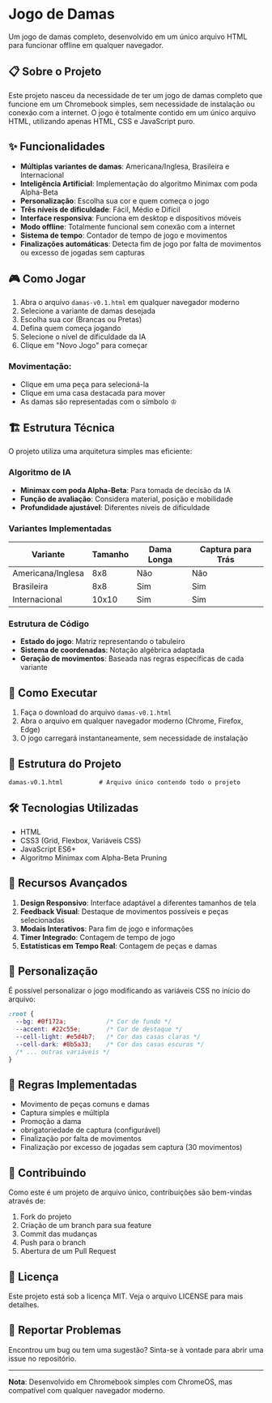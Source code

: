 # Jogo de Damas

Um jogo de damas completo, desenvolvido em um único arquivo HTML para funcionar offline em qualquer navegador.

## 📋 Sobre o Projeto

Este projeto nasceu da necessidade de ter um jogo de damas completo que funcione em um Chromebook simples, sem necessidade de instalação ou conexão com a internet. O jogo é totalmente contido em um único arquivo HTML, utilizando apenas HTML, CSS e JavaScript puro.

## ✨ Funcionalidades

- **Múltiplas variantes de damas**: Americana/Inglesa, Brasileira e Internacional
- **Inteligência Artificial**: Implementação do algoritmo Minimax com poda Alpha-Beta
- **Personalização**: Escolha sua cor e quem começa o jogo
- **Três níveis de dificuldade**: Fácil, Médio e Difícil
- **Interface responsiva**: Funciona em desktop e dispositivos móveis
- **Modo offline**: Totalmente funcional sem conexão com a internet
- **Sistema de tempo**: Contador de tempo de jogo e movimentos
- **Finalizações automáticas**: Detecta fim de jogo por falta de movimentos ou excesso de jogadas sem capturas

## 🎮 Como Jogar

1. Abra o arquivo `damas-v0.1.html` em qualquer navegador moderno
2. Selecione a variante de damas desejada
3. Escolha sua cor (Brancas ou Pretas)
4. Defina quem começa jogando
5. Selecione o nível de dificuldade da IA
6. Clique em "Novo Jogo" para começar

### Movimentação:
- Clique em uma peça para selecioná-la
- Clique em uma casa destacada para mover
- As damas são representadas com o símbolo ♔

## 🏗️ Estrutura Técnica

O projeto utiliza uma arquitetura simples mas eficiente:

### Algoritmo de IA
- **Minimax com poda Alpha-Beta**: Para tomada de decisão da IA
- **Função de avaliação**: Considera material, posição e mobilidade
- **Profundidade ajustável**: Diferentes níveis de dificuldade

### Variantes Implementadas

| Variante | Tamanho | Dama Longa | Captura para Trás |
|----------|---------|------------|-------------------|
| Americana/Inglesa | 8x8 | Não | Não |
| Brasileira | 8x8 | Sim | Sim |
| Internacional | 10x10 | Sim | Sim |

### Estrutura de Código
- **Estado do jogo**: Matriz representando o tabuleiro
- **Sistema de coordenadas**: Notação algébrica adaptada
- **Geração de movimentos**: Baseada nas regras específicas de cada variante

## 🚀 Como Executar

1. Faça o download do arquivo `damas-v0.1.html`
2. Abra o arquivo em qualquer navegador moderno (Chrome, Firefox, Edge)
3. O jogo carregará instantaneamente, sem necessidade de instalação

## 📁 Estrutura do Projeto

```
damas-v0.1.html          # Arquivo único contendo todo o projeto
```

## 🛠️ Tecnologias Utilizadas

- HTML
- CSS3 (Grid, Flexbox, Variáveis CSS)
- JavaScript ES6+
- Algoritmo Minimax com Alpha-Beta Pruning

## 🌟 Recursos Avançados

1. **Design Responsivo**: Interface adaptável a diferentes tamanhos de tela
2. **Feedback Visual**: Destaque de movimentos possíveis e peças selecionadas
3. **Modais Interativos**: Para fim de jogo e informações
4. **Timer Integrado**: Contagem de tempo de jogo
5. **Estatísticas em Tempo Real**: Contagem de peças e damas

## 🔧 Personalização

É possível personalizar o jogo modificando as variáveis CSS no início do arquivo:

```css
:root {
  --bg: #0f172a;           /* Cor de fundo */
  --accent: #22c55e;       /* Cor de destaque */
  --cell-light: #e5d4b7;   /* Cor das casas claras */
  --cell-dark: #8b5a33;    /* Cor das casas escuras */
  /* ... outras variáveis */
}
```

## 📝 Regras Implementadas

- Movimento de peças comuns e damas
- Captura simples e múltipla
- Promoção a dama
- obrigatoriedade de captura (configurável)
- Finalização por falta de movimentos
- Finalização por excesso de jogadas sem captura (30 movimentos)

## 🤝 Contribuindo

Como este é um projeto de arquivo único, contribuições são bem-vindas através de:
1. Fork do projeto
2. Criação de um branch para sua feature
3. Commit das mudanças
4. Push para o branch
5. Abertura de um Pull Request

## 📄 Licença

Este projeto está sob a licença MIT. Veja o arquivo LICENSE para mais detalhes.

## 🐛 Reportar Problemas

Encontrou um bug ou tem uma sugestão? Sinta-se à vontade para abrir uma issue no repositório.

---

**Nota**: Desenvolvido em Chromebook simples com ChromeOS, mas compatível com qualquer navegador moderno.
